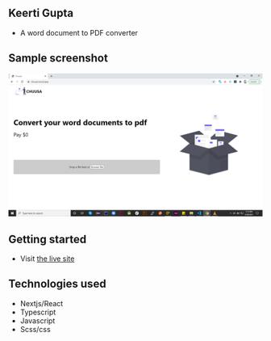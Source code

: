 ## Keerti Gupta

- A word document to PDF converter

## Sample screenshot

![Screenshot](/public/screenshot.PNG?raw=true "Screenshot")

## Getting started

- Visit [the live site]()


## Technologies used

- Nextjs/React
- Typescript
- Javascript
- Scss/css